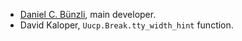 * [Daniel C. Bünzli](http://erratique.ch), main developer.
* David Kaloper, `Uucp.Break.tty_width_hint` function.
